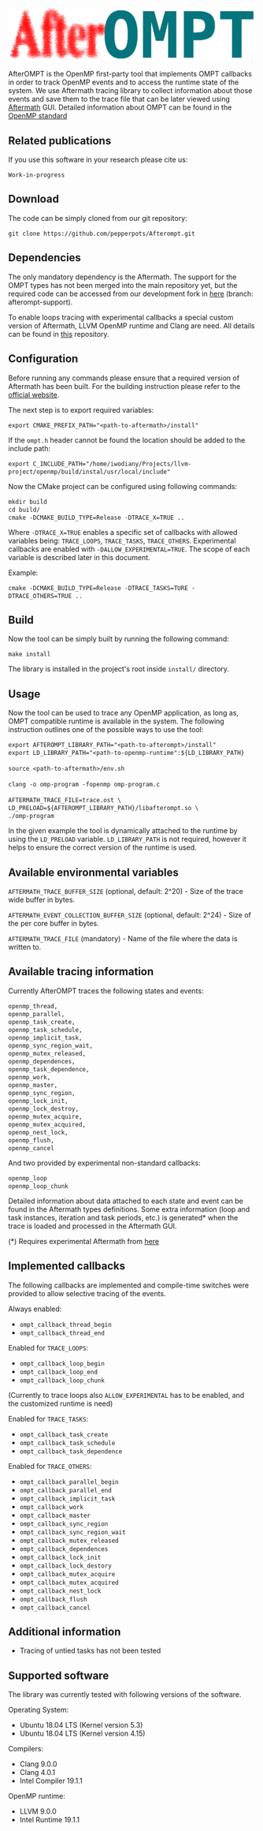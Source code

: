 ![Logo](/docs/afterompt.png)

AfterOMPT is the OpenMP first-party tool that implements OMPT callbacks
in order to track OpenMP events and to access the runtime state of the
system. We use Aftermath tracing library to collect information about
those events and save them to the trace file that can be later viewed
using [Aftermath](https://www.aftermath-tracing.com/) GUI. Detailed
information about OMPT can be found in the [OpenMP standard](https://www.openmp.org/specifications/)

## Related publications

If you use this software in your research please cite us:

```
Work-in-progress
```

## Download

The code can be simply cloned from our git repository:

```
git clone https://github.com/pepperpots/Afterompt.git
```

## Dependencies

The only mandatory dependency is the Aftermath. The support for the OMPT types
has not been merged into the main repository yet, but the required code can be
accessed from our development fork in [here](https://github.com/pepperpots/aftermath)
(branch: afterompt-support).

To enable loops tracing with experimental callbacks a special custom version of
Aftermath, LLVM OpenMP runtime and Clang are need. All details can be found in
[this](https://github.com/IgWod/ompt-loops-tracing) repository.

## Configuration

Before running any commands please ensure that a required version of Aftermath
has been built. For the building instruction please refer to the
[official website](https://www.aftermath-tracing.com/prerelease/).


The next step is to export required variables:

```
export CMAKE_PREFIX_PATH="<path-to-aftermath>/install"
```

If the `ompt.h` header cannot be found the location should be added to the
include path:

```
export C_INCLUDE_PATH="/home/iwodiany/Projects/llvm-project/openmp/build/instal/usr/local/include"
```

Now the CMake project can be configured using following
commands:

```
mkdir build
cd build/
cmake -DCMAKE_BUILD_TYPE=Release -DTRACE_X=TRUE ..
```

Where `-DTRACE_X=TRUE` enables a specific set of callbacks with allowed
variables being: `TRACE_LOOPS`, `TRACE_TASKS`, `TRACE_OTHERS`. Experimental
callbacks are enabled with `-DALLOW_EXPERIMENTAL=TRUE`. The scope of each
variable is described later in this document.

Example:

```
cmake -DCMAKE_BUILD_TYPE=Release -DTRACE_TASKS=TURE -DTRACE_OTHERS=TRUE ..
```

## Build

Now the tool can be simply built by running the following command:

```
make install
```

The library is installed in the project's root inside `install/` directory.

## Usage

Now the tool can be used to trace any OpenMP application, as long as, OMPT
compatible runtime is available in the system. The following instruction
outlines one of the possible ways to use the tool:

```
export AFTEROMPT_LIBRARY_PATH="<path-to-afterompt>/install"
export LD_LIBRARY_PATH="<path-to-openmp-runtime":${LD_LIBRARY_PATH}

source <path-to-aftermath>/env.sh

clang -o omp-program -fopenmp omp-program.c

AFTERMATH_TRACE_FILE=trace.ost \
LD_PRELOAD=${AFTEROMPT_LIBRARY_PATH}/libafterompt.so \
./omp-program
```

In the given example the tool is dynamically attached to the runtime by using
the `LD_PRELOAD` variable. `LD_LIBRARY_PATH` is not required, however it helps
to ensure the correct version of the runtime is used.

## Available environmental variables

`AFTERMATH_TRACE_BUFFER_SIZE` (optional, default: 2^20) - Size of the trace wide
buffer in bytes.

`AFTERMATH_EVENT_COLLECTION_BUFFER_SIZE` (optional, default: 2^24) - Size of the per
core buffer in bytes.

`AFTERMATH_TRACE_FILE` (mandatory) - Name of the file where the data is written to.

## Available tracing information

Currently AfterOMPT traces the following states and events:

```
openmp_thread,
openmp_parallel,
openmp_task_create,
openmp_task_schedule,
openmp_implicit_task,
openmp_sync_region_wait,
openmp_mutex_released,
openmp_dependences,
openmp_task_dependence,
openmp_work,
openmp_master,
openmp_sync_region,
openmp_lock_init,
openmp_lock_destroy,
openmp_mutex_acquire,
openmp_mutex_acquired,
openmp_nest_lock,
openmp_flush,
openmp_cancel
```

And two provided by experimental non-standard callbacks:

```
openmp_loop
openmp_loop_chunk
```

Detailed information about data attached to each state
and event can be found in the Aftermath types definitions.
Some extra information (loop and task instances, iteration
and task periods, etc.) is generated* when the trace is loaded
and processed in the Aftermath GUI.

(*) Requires experimental Aftermath from [here](https://github.com/IgWod/ompt-loops-tracing)

## Implemented callbacks

The following callbacks are implemented and compile-time
switches were provided to allow selective tracing of the events.

Always enabled:

* `ompt_callback_thread_begin`
* `ompt_callback_thread_end`

Enabled for `TRACE_LOOPS`:

* `ompt_callback_loop_begin`
* `ompt_callback_loop_end`
* `ompt_callback_loop_chunk`

(Currently to trace loops also `ALLOW_EXPERIMENTAL` has
to be enabled, and the customized runtime is need)

Enabled for `TRACE_TASKS`:

* `ompt_callback_task_create`
* `ompt_callback_task_schedule`
* `ompt_callback_task_dependence`

Enabled for `TRACE_OTHERS`:

* `ompt_callback_parallel_begin`
* `ompt_callback_parallel_end`
* `ompt_callback_implicit_task`
* `ompt_callback_work`
* `ompt_callback_master`
* `ompt_callback_sync_region`
* `ompt_callback_sync_region_wait`
* `ompt_callback_mutex_released`
* `ompt_callback_dependences`
* `ompt_callback_lock_init`
* `ompt_callback_lock_destory`
* `ompt_callback_mutex_acquire`
* `ompt_callback_mutex_acquired`
* `ompt_callback_nest_lock`
* `ompt_callback_flush`
* `ompt_callback_cancel`

## Additional information

* Tracing of untied tasks has not been tested

## Supported software

The library was currently tested with following versions of
the software.

Operating System:

* Ubuntu 18.04 LTS (Kernel version 5.3)
* Ubuntu 18.04 LTS (Kernel version 4.15)

Compilers:

* Clang 9.0.0
* Clang 4.0.1
* Intel Compiler 19.1.1

OpenMP runtime:

* LLVM 9.0.0
* Intel Runtime 19.1.1
